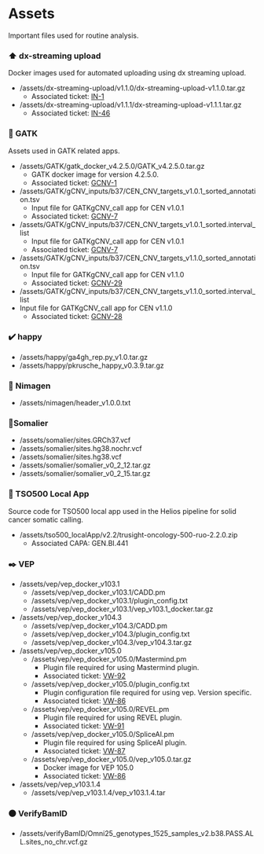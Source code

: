 # Assets

Important files used for routine analysis.

### :arrow_up: dx-streaming upload
Docker images used for automated uploading using dx streaming upload.
- /assets/dx-streaming-upload/v1.1.0/dx-streaming-upload-v1.1.0.tar.gz
  - Associated ticket: [IN-1](https://cuhbioinformatics.atlassian.net/browse/IN-1?atlOrigin=eyJpIjoiOTUxMTg0ZjI5NmUzNDZkY2FhNDY2NDFkZmNiYmNkN2QiLCJwIjoiaiJ9)
- /assets/dx-streaming-upload/v1.1.1/dx-streaming-upload-v1.1.1.tar.gz
  - Associated ticket: [IN-46](https://cuhbioinformatics.atlassian.net/browse/IN-46?atlOrigin=eyJpIjoiZDg5Y2RmZjRjYzkyNDcxMmIwZWEyOTQ3YWFkMTY5ZDQiLCJwIjoiaiJ9)

### :wrench: GATK
Assets used in GATK related apps.

- /assets/GATK/gatk_docker_v4.2.5.0/GATK_v4.2.5.0.tar.gz
  - GATK docker image for version 4.2.5.0.
  - Associated ticket: [GCNV-1](https://cuhbioinformatics.atlassian.net/browse/GCNV-1?atlOrigin=eyJpIjoiMGUyYTAxMmE4M2FiNGViYjk4MmE1MjJiZmMyZmEzM2QiLCJwIjoiaiJ9)
- /assets/GATK/gCNV_inputs/b37/CEN_CNV_targets_v1.0.1_sorted_annotation.tsv
  - Input file for GATKgCNV_call app for CEN v1.0.1
  - Associated ticket: [GCNV-7](https://cuhbioinformatics.atlassian.net/browse/GCNV-7?atlOrigin=eyJpIjoiNzM3NjA0MWE0MGI1NGI5YTlhMjFmMWFlNWVlZDExNWQiLCJwIjoiaiJ9)
- /assets/GATK/gCNV_inputs/b37/CEN_CNV_targets_v1.0.1_sorted.interval_list
  - Input file for GATKgCNV_call app for CEN v1.0.1
  - Associated ticket: [GCNV-7](https://cuhbioinformatics.atlassian.net/browse/GCNV-7?atlOrigin=eyJpIjoiNzM3NjA0MWE0MGI1NGI5YTlhMjFmMWFlNWVlZDExNWQiLCJwIjoiaiJ9)
- /assets/GATK/gCNV_inputs/b37/CEN_CNV_targets_v1.1.0_sorted_annotation.tsv
  - Input file for GATKgCNV_call app for CEN v1.1.0
  - Associated ticket: [GCNV-29](https://cuhbioinformatics.atlassian.net/browse/GCNV-29?atlOrigin=eyJpIjoiNjRhMGY5ZWY5OTc2NDdkZGJkZWY1NzQ1NzQ5ZDFlZmMiLCJwIjoiaiJ9)
- /assets/GATK/gCNV_inputs/b37/CEN_CNV_targets_v1.1.0_sorted.interval_list
- Input file for GATKgCNV_call app for CEN v1.1.0
  - Associated ticket: [GCNV-28](https://cuhbioinformatics.atlassian.net/browse/GCNV-28?atlOrigin=eyJpIjoiN2FmZWYwNDkwM2M4NGU1YTk1OWY2OTBhNDk1ZjcxMTQiLCJwIjoiaiJ9)


### :heavy_check_mark: happy
- /assets/happy/ga4gh_rep.py_v1.0.tar.gz
- /assets/happy/pkrusche_happy_v0.3.9.tar.gz

### :red_circle: Nimagen
- /assets/nimagen/header_v1.0.0.txt

### :large_orange_diamond:Somalier
- /assets/somalier/sites.GRCh37.vcf
- /assets/somalier/sites.hg38.nochr.vcf
- /assets/somalier/sites.hg38.vcf
- /assets/somalier/somalier_v0_2_12.tar.gz
- /assets/somalier/somalier_v0_2_15.tar.gz


### :space_invader: TSO500 Local App
Source code for TSO500 local app used in the Helios pipeline for solid cancer somatic calling.
- /assets/tso500_localApp/v2.2/trusight-oncology-500-ruo-2.2.0.zip
  - Associated CAPA: GEN.BI.441

### :black_nib: VEP
- /assets/vep/vep_docker_v103.1
  - /assets/vep/vep_docker_v103.1/CADD.pm
  - /assets/vep/vep_docker_v103.1/plugin_config.txt
  - /assets/vep/vep_docker_v103.1/vep_v103.1_docker.tar.gz
- /assets/vep/vep_docker_v104.3
  - /assets/vep/vep_docker_v104.3/CADD.pm
  - /assets/vep/vep_docker_v104.3/plugin_config.txt
  - /assets/vep/vep_docker_v104.3/vep_v104.3.tar.gz
- /assets/vep/vep_docker_v105.0
  - /assets/vep/vep_docker_v105.0/Mastermind.pm
    - Plugin file required for using Mastermind plugin.
    - Associated ticket: [VW-92](https://cuhbioinformatics.atlassian.net/browse/VW-92?atlOrigin=eyJpIjoiOGM4ZDAwNjY3ZjVlNGU4MmJhZjczNmRkNDcwMzE4ZGQiLCJwIjoiaiJ9)
  - /assets/vep/vep_docker_v105.0/plugin_config.txt
    - Plugin configuration file  required for using vep. Version specific.
    - Associated ticket: [VW-86](https://cuhbioinformatics.atlassian.net/browse/VW-86?atlOrigin=eyJpIjoiNGRhYmZlMjNiMzNjNDFhMDlhM2Y1MzQ5OWYxYjY0YWIiLCJwIjoiaiJ9)
  - /assets/vep/vep_docker_v105.0/REVEL.pm
    - Plugin file required for using REVEL plugin.
    - Associated ticket: [VW-91](https://cuhbioinformatics.atlassian.net/browse/VW-91?atlOrigin=eyJpIjoiYjBiZDA4MmU2ZTEzNDFmMWEyMGJiMmFhMzE5MzUyNWIiLCJwIjoiaiJ9)
  - /assets/vep/vep_docker_v105.0/SpliceAI.pm
    - Plugin file required for using SpliceAI plugin.
    - Associated ticket: [VW-87](https://cuhbioinformatics.atlassian.net/browse/VW-87?atlOrigin=eyJpIjoiY2UxMWZiMDRmYmU2NDE3ZGI1YWVhNmE0YTA1MzY0MWQiLCJwIjoiaiJ9)
  - /assets/vep/vep_docker_v105.0/vep_v105.0.tar.gz
    - Docker image for VEP 105.0
    - Associated ticket: [VW-86](https://cuhbioinformatics.atlassian.net/browse/VW-86?atlOrigin=eyJpIjoiNGRhYmZlMjNiMzNjNDFhMDlhM2Y1MzQ5OWYxYjY0YWIiLCJwIjoiaiJ9)
- /assets/vep/vep_v103.1.4
  - /assets/vep/vep_v103.1.4/vep_v103.1.4.tar


### :black_circle: VerifyBamID
- /assets/verifyBamID/Omni25_genotypes_1525_samples_v2.b38.PASS.ALL.sites_no_chr.vcf.gz
